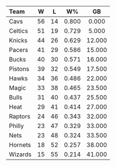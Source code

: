 | Team                             |  W  |  L  |  W%   |   GB   |
|:---------------------------------|:---:|:---:|:-----:|:------:|
| [](/r/clevelandcavs) Cavs        | 56  | 14  | 0.800 | 0.000  |
| [](/r/bostonceltics) Celtics     | 51  | 19  | 0.729 | 5.000  |
| [](/r/nyknicks) Knicks           | 44  | 26  | 0.629 | 12.000 |
| [](/r/pacers) Pacers             | 41  | 29  | 0.586 | 15.000 |
| [](/r/mkebucks) Bucks            | 40  | 30  | 0.571 | 16.000 |
| [](/r/detroitpistons) Pistons    | 39  | 32  | 0.549 | 17.500 |
| [](/r/atlantahawks) Hawks        | 34  | 36  | 0.486 | 22.000 |
| [](/r/orlandomagic) Magic        | 33  | 38  | 0.465 | 23.500 |
| [](/r/chicagobulls) Bulls        | 31  | 40  | 0.437 | 25.500 |
| [](/r/heat) Heat                 | 29  | 41  | 0.414 | 27.000 |
| [](/r/torontoraptors) Raptors    | 24  | 46  | 0.343 | 32.000 |
| [](/r/sixers) Philly             | 23  | 47  | 0.329 | 33.000 |
| [](/r/gonets) Nets               | 23  | 48  | 0.324 | 33.500 |
| [](/r/charlottehornets) Hornets  | 18  | 52  | 0.257 | 38.000 |
| [](/r/washingtonwizards) Wizards | 15  | 55  | 0.214 | 41.000 |
